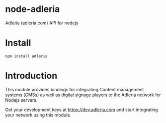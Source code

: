 # node-adleria
Adleria (adleria.com) API for nodejs

# Install
```
npm install adleria
```

# Introduction

This module provides bindings for integrating Content management systems (CMSs) as well as 
digital signage players to the Adleria network for Nodejs servers.

Get your development keys at https://dev.adleria.com and start integrating your network
using this module.


